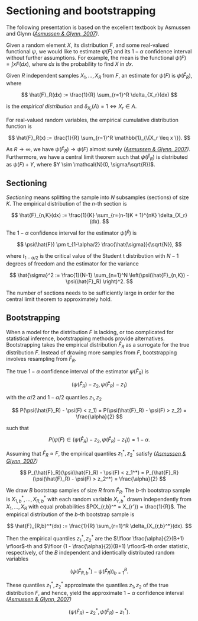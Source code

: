 # Sectioning and bootstrapping

The following presentation is based on the excellent textbook by Asmussen and
Glynn <cite data-cite="Asmussen2007Stochastic">([Asmussen & Glynn,
2007])</cite>.

Given a random element $X$, its distribution $F$, and some real-valued
functional $\psi$, we would like to estimate $\psi(F)$ and its $1-\alpha$
confidence interval without further assumptions.
For example, the mean is the
functional $\psi(F) = \int x F(dx)$, where $dx$ is the probability to find $X$
in $dx$.

Given $R$ independent samples $X_1, \ldots, X_R$ from $F$, an estimate for
$\psi(F)$ is $\psi(\hat{F}_R)$, where

$$
\hat{F}_R(dx) := \frac{1}{R} \sum_{r=1}^R \delta_{X_r}(dx)
$$

is the *empirical distribution* and $\delta_{X_r}(A) = 1 \Leftrightarrow X_r
\in A$.

For real-valued random variables, the empirical cumulative distribution
function is

$$
\hat{F}_R(x) := \frac{1}{R} \sum_{r=1}^R \mathbb{1}_{\{X_r \leq x \}}.
$$

As $R \to \infty$, we have $\psi(\hat{F}_R) \to \psi(F)$ almost surely <cite
data-cite="Asmussen2007Stochastic">([Asmussen & Glynn, 2007])</cite>.
Furthermore, we have a central limit theorem such that $\psi(\hat{F}_R)$ is
distributed as $\psi(F) + Y$, where $Y \sim \mathcal{N}(0, \sigma/\sqrt{R})$.

## Sectioning

*Sectioning* means splitting the sample into $N$ subsamples (sections) of size
$K$. The empirical distribution of the $n$-th section is

$$
\hat{F}_{n,K}(dx) := \frac{1}{K} \sum_{r=(n-1)K + 1}^{nK} \delta_{X_r}(dx).
$$

The $1 - \alpha$ confidence interval for the estimator $\psi(\hat{F})$ is

$$
\psi(\hat{F}) \pm t_{1-\alpha/2} \frac{\hat{\sigma}}{\sqrt{N}},
$$

where $t_{1-\alpha/2}$ is the critical value of the Student t distribution with
$N-1$ degrees of freedom and the estimator for the variance

$$
\hat{\sigma}^2 := \frac{1}{N-1} \sum_{n=1}^N \left(\psi(\hat{F}_{n,K}) -
\psi(\hat{F}_R) \right)^2.
$$

The number of sections needs to be sufficiently large in order for the central
limit theorem to approximately hold.

## Bootstrapping

When a model for the distribution $F$ is lacking, or too complicated for
statistical inference, bootstrapping methods provide alternatives.
Bootstrapping takes the empirical distribution $\hat{F}_R$ as a surrogate for
the true distribution $F$.
Instead of drawing more samples from $F$, bootstrapping involves resampling
from $\hat{F}_R$.

The true $1 - \alpha$ confidence interval of the estimator $\psi(\hat{F}_R)$ is

$$
(\psi(\hat{F}_R) - z_2, \psi(\hat{F}_R) - z_1)
$$

with the $\alpha/2$ and $1 - \alpha/2$ quantiles $z_1, z_2$

$$
P(\psi(\hat{F}_R) - \psi(F) < z_1) = P(\psi(\hat{F}_R) - \psi(F) > z_2) =
\frac{\alpha}{2}
$$

such that

$$
P(\psi(F) \in (\psi(\hat{F}_R) - z_2, \psi(\hat{F}_R) - z_1)) = 1 - \alpha.
$$

Assuming that $\hat{F}_R \approx F$, the empirical quantiles $z_1^*, z_2^*$
satisfy <cite data-cite="Asmussen2007Stochastic">([Asmussen & Glynn,
2007])</cite>

$$
P_{\hat{F}_R}(\psi(\hat{F}_R) - \psi(F) < z_1^*) =
P_{\hat{F}_R}(\psi(\hat{F}_R) - \psi(F) > z_2^*) =
\frac{\alpha}{2}
$$

We draw $B$ bootstrap samples of size $R$ from $\hat{F}_R$.
The $b$-th bootstrap sample is $X_{1,b}^*, \ldots, X_{R,b}^*$ with each random
variable $X_{r,b}^*$ drawn independently from $X_1, \ldots, X_R$ with equal
probabilities $P(X_{r,b}^* = X_{r'}) = \frac{1}{R}$.
The empirical distribution of the $b$-th bootstrap sample is

$$
\hat{F}_{R,b}^*(dx) := \frac{1}{R} \sum_{r=1}^R \delta_{X_{r,b}^*}(dx).
$$

Then the empirical quantiles $z_1^*, z_2^*$ are the $\lfloor
\frac{\alpha}{2}(B+1) \rfloor$-th and $\lfloor (1 - \frac{\alpha}{2})(B+1)
\rfloor$-th order statistic, respectively, of the $B$ independent and
identically distributed random variables

$$
\left( \psi(\hat{F}_{R,b}^*) - \psi(\hat{F}_R) \right)_{b=1}^B.
$$

These quantiles $z_1^*, z_2^*$ approximate the quantiles $z_1, z_2$ of the true
distribution $F$, and hence, yield the approximate $1 - \alpha$ confidence
interval <cite data-cite="Asmussen2007Stochastic">([Asmussen & Glynn,
2007])</cite>

$$
\left( \psi(\hat{F}_R) - z_2^*, \psi(\hat{F}_R) - z_1^* \right).
$$

[Asmussen & Glynn, 2007]: http://dx.doi.org/10.1007/978-0-387-69033-9

